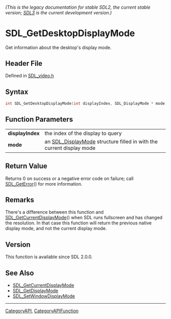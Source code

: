 ###### (This is the legacy documentation for stable SDL2, the current stable version; [SDL3](https://wiki.libsdl.org/SDL3/) is the current development version.)
# SDL_GetDesktopDisplayMode

Get information about the desktop's display mode.

## Header File

Defined in [SDL_video.h](https://github.com/libsdl-org/SDL/blob/SDL2/include/SDL_video.h)

## Syntax

```c
int SDL_GetDesktopDisplayMode(int displayIndex, SDL_DisplayMode * mode);

```

## Function Parameters

|                      |                                                                                         |
| -------------------- | --------------------------------------------------------------------------------------- |
| **displayIndex**     | the index of the display to query                                                       |
| **mode**             | an [SDL_DisplayMode](SDL_DisplayMode) structure filled in with the current display mode |

## Return Value

Returns 0 on success or a negative error code on failure; call
[SDL_GetError](SDL_GetError)() for more information.

## Remarks

There's a difference between this function and
[SDL_GetCurrentDisplayMode](SDL_GetCurrentDisplayMode)() when SDL runs
fullscreen and has changed the resolution. In that case this function will
return the previous native display mode, and not the current display mode.

## Version

This function is available since SDL 2.0.0.

## See Also

- [SDL_GetCurrentDisplayMode](SDL_GetCurrentDisplayMode)
- [SDL_GetDisplayMode](SDL_GetDisplayMode)
- [SDL_SetWindowDisplayMode](SDL_SetWindowDisplayMode)

----
[CategoryAPI](CategoryAPI), [CategoryAPIFunction](CategoryAPIFunction)

